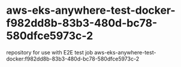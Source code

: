 # aws-eks-anywhere-test-docker-f982dd8b-83b3-480d-bc78-580dfce5973c-2
repository for use with E2E test job aws-eks-anywhere-test-docker:f982dd8b-83b3-480d-bc78-580dfce5973c-2

